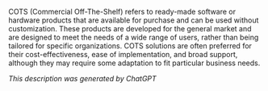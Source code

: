 COTS (Commercial Off-The-Shelf) refers to ready-made software or hardware products that are available for purchase and can be used without customization. These products are developed for the general market and are designed to meet the needs of a wide range of users, rather than being tailored for specific organizations. COTS solutions are often preferred for their cost-effectiveness, ease of implementation, and broad support, although they may require some adaptation to fit particular business needs.

*This description was generated by ChatGPT*
